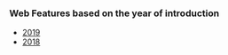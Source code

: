 ### Web Features based on the year of introduction

- [2019](https://github.com/mohsenshafiei/web-fe/blob/master/2019.md)
- [2018](https://github.com/mohsenshafiei/web-fe/blob/master/2018.md)
